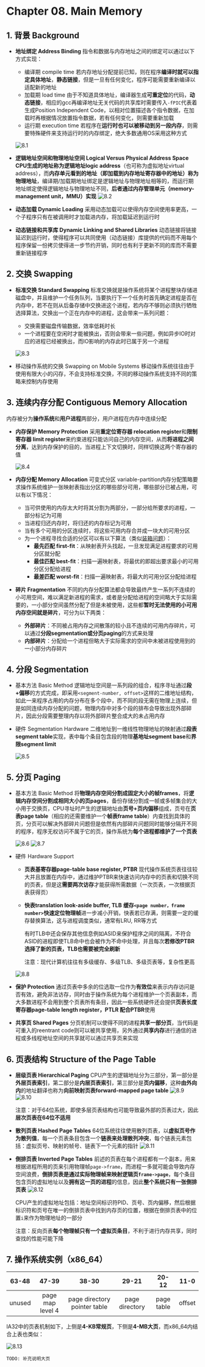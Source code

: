# Chapter 08. Main Memory

## 1. 背景 Background

- **地址绑定 Address Binding**
  指令和数据与内存地址之间的绑定可以通过以下方式实现：
  - 编译期 compile time
    若内存地址分配提前已知，则在程序**编译时就可以指定具体地址**，**静态链接**，但是一旦有任何变化，程序可能需要重新编译以适配新的地址
  - 加载期 load time
    由于不知道具体地址，编译器生成**可重定位**的代码，**动态链接**，相应的gcc再编译地址无关代码的共享库时需要传入`-fPIC`代表着生成Position Independent Code，以相对位置描述各个指令数据，在加载时再根据情况放置指令数据，若有任何变化，则需要重新加载
  - 运行期 execution time
    若程序在**运行时也可以被移动到另一段内存**，则需要特殊硬件来支持运行时的内存绑定，绝大多数通用OS采用这种方式
  
  ![8.1](images/8.1.png)
- **逻辑地址空间和物理地址空间 Logical Versus Physical Address Space**
  **CPU生成的地址称为逻辑地址logic address**（也可称为虚拟地址virtual address），而**内存单元看到的地址（即加载到内存地址寄存器中的地址）称为物理地址**，编译期/加载期地址绑定是逻辑地址与物理地址相等的，而运行期地址绑定使得逻辑地址与物理地址不同，**后者通过内存管理单元（memory-management unit，MMU）实现**
  ![8.2](images/8.2.png)
- **动态加载 Dynamic Loading**
  采用动态加载可以使得内存空间使用率更高，一个子程序只有在被调用时才加载进内存，将加载延迟到运行时
- **动态链接和共享库 Dynamic Linking and Shared Libraries**
  动态链接将链接延迟到运行时，使得程序可以共同使用（动态链接）库提供的代码而不用每个程序保留一份拷贝使得进一步节约开销，同时也有利于更新不同的库而不需要重新链接程序

## 2. 交换 Swapping

- **标准交换 Standard Swapping**
  标准交换就是操作系统将某个进程整块存储进磁盘中，并且维护一个任务队列，当要执行下一个任务时首先确定进程是否在内存中，若不在则从后备存储中交换进这个进程，若内存不够则必须执行牺牲选择算法，交换出一个正在内存中的进程，这会带来一系列问题：
  - 交换需要磁盘传输数据，效率低耗时长
  - 一个进程要在空闲时才能被换出，否则会带来一些问题，例如异步IO时对应的进程已经被换出，而IO影响的内存此时已属于另一个进程
  
  ![8.3](images/8.3.png)
- 移动操作系统的交换 Swapping on Mobile Systems
  移动操作系统往往由于使用有限大小的闪存，不会支持标准交换，不同的移动操作系统支持不同的策略来控制内存使用

## 3. 连续内存分配 Contiguous Memory Allocation

内存被分为**操作系统**和**用户进程**两部分，用户进程在内存中连续分配

- **内存保护 Memory Protection**
  采用**重定位寄存器 relocation register**和**限制寄存器 limit register**来约束进程只能访问自己的内存空间，从而**将进程之间分离**，达到内存保护的目的，当进程上下文切换时，同样切换这两个寄存器的值

  ![8.4](images/8.4.png)
- **内存分配 Memory Allocation**
  可变式分区 variable-partition内存分配策略要求操作系统维护一张映射表指出分区的哪些部分可用，哪些部分已被占用，可以有以下情况：
  - 当可供使用的内存太大时将其分割为两部分，一部分给所要求的进程，一部分标记为可用
  - 当进程归还内存时，将归还的内存标记为可用
  - 当有多个可用的分区连续时，将这些可用内存合并成一块大的可用分区
  - 为一个进程寻找合适的分区可以有以下算法（类似[装箱问题](https://github.com/JasonYuchen/notes/blob/master/ds/10.Algorithm_Design_Techniques.md#1-%E8%B4%AA%E5%BF%83%E7%AE%97%E6%B3%95-greedy-algorithms)）：
    - **最先匹配 first-fit**：从映射表开头找起，一旦发现满足进程要求的可用分区就分配
    - **最佳匹配 best-fit**：扫描一遍映射表，将最优的即超出要求最小的可用分区分配给进程
    - **最差匹配 worst-fit**：扫描一遍映射表，将最大的可用分区分配给进程
- **碎片 Fragmentation**
  不同的内存分配算法都会导致最终产生一系列不连续的小可用空间，难以满足新进程的需求，或者是分配给进程的空间略大于实际需要的，一小部分空间虽然分配了但是未被使用，这些都**暂时无法使用的小可用内存空间就是碎片**，可分为以下两类：
  - **外部碎片**：不同被占用内存之间散落的较小且不连续的可用内存碎片，可以通过**分段segmentation或分页paging**的方式来处理
  - **内部碎片**：分配给一个进程但略大于实际需求的空间中未被进程使用到的一小部分内存碎片
  
## 4. 分段 Segmentation

- 基本方法 Basic Method
  逻辑地址空间是一系列段的组合，程序寻址通过**段+偏移**的方式完成，即采用`<segment-number, offset>`这样的二维地址结构，如此一来程序占用的内存分布在多个段中，而不同的段无需在物理上连续，但是如同连续内存分配的问题，物理内存中对多个段的排布会导致出现外部碎片，因此分段需要整理内存以将外部碎片整合成大的未占用内存
- 硬件 Segmentation Hardware
  二维地址到一维线性物理地址的映射通过**段表segment table**实现，表中每个条目包含段的物理**基地址segment base**和**界限segment limit**
  
  ![8.5](images/8.5.png)

## 5. 分页 Paging

- 基本方法 Basic Method
  将**物理内存空间分割成固定大小的帧frames**，将**逻辑内存空间分割成相同大小的页pages**，备份存储分割成一帧或多帧集合的大小用于交换页，CPU寻址时产生的逻辑地址由**页号+页内偏移**组成，页号在**页表page table**（相应的还需要维护一个**帧表frame table**）内查找到具体的页，分页可以解决外部碎片问题但是依然有内部碎片问题同时能够分隔开不同的程序，程序无权访问不属于它的页，操作系统为**每个进程都维护了一个页表**
  
  ![8.6](images/8.6.png)
  ![8.7](images/8.7.png)
- 硬件 Hardware Support
  - **页表基寄存器page-table base register, PTBR**
    现代操作系统页表往往较大并且放置在内存中，通过维护PTBR来快速访问内存中的页表和切换不同的页表，但是这**需要两次访存**才能获得所需数据（一次页表，一次根据页表获得页）
  - **快表translation look-aside buffer, TLB**
    **缓存`<page number，frame number>`快速定位物理帧**进一步减小开销，快表若已存满，则需要一定的缓存替换算法，这与进程调度类似，通常有LRU, RR等方式

    有时TLB中还会保存其他信息例如ASID来保护程序之间的隔离，不符合ASID的进程即使TLB命中也会被作为不命中处理，并且每次**若修改PTBR选择了新的页表，TLB也需要被完全刷新**

    注意：现代计算机往往有多级缓存、多级TLB、多级页表等，复杂性更高
  
  ![8.8](images/8.8.png)
- **保护 Protection**
  通过页表中多余的位选取一位作为**有效位**来表示内存访问是否有效，避免非法访存，同时由于操作系统为每个进程维护一个页表副本，而大多数进程不会用到整个页表所有条目，因此一些系统硬件还会提供**页表长度寄存器page-table length register，PTLR 配合PTBR**使用
- **共享页 Shared Pages**
  分页机制可以使得不同的进程**共享一部分页**，当代码是可重入的reentrant code则可以被共享使用，另外通过**共享内存**进行通信的进程或多线程地址空间的共享就可以通过共享页来实现

## 6. 页表结构 Structure of the Page Table

- **层级页表 Hierarchical Paging**
  CPU产生的逻辑地址分为三部分，第一部分是**外层页表索引**，第二部分是**内层页表索引**，第三部分是**页内偏移**，这种**由外向内**的地址翻译也称为**向前映射页表forward-mapped page table**
  ![8.9](images/8.9.png)
  ![8.10](images/8.10.png)

  注意：对于64位系统，即使多层页表结构也可能导致最外部的页表过大，因此**层次页表在64位不适用**
- **散列页表 Hashed Page Tables**
  64位系统往往使用散列页表，以**虚拟页号作为散列值**，每一个页表条目包含一个**链表来处理散列冲突**，每个链表元素包括：虚拟页号、映射的帧号、链表下一个元素的指针
  ![8.11](images/8.11.png)
- **倒排页表 Inverted Page Tables**
  前述的页表在每个进程都有一个副本，用来根据进程所用的页来引用物理帧`page->frame`，而进程一多就可能会导致内存空间浪费，**倒排页表是通过实际物理帧来映射逻辑页`frame->page`**，每个条目包含页的虚拟地址以及**拥有这一页的进程**的信息，因此**整个系统只有一张倒排页表**
  ![8.12](images/8.12.png)

  CPU产生的虚拟地址包括：地址空间标识符PID、页号、页内偏移，然后根据标识符和页号在唯一的倒排页表中找到内存页的位置，根据在倒排页表中的位置`i`来作为物理地址的一部分

  注意：反向页表**每个物理帧只有一个虚拟页条目**，不利于进行内存共享，同时查找的性能可能下降

## 7. 操作系统实例（x86_64）

|63-48|47-39|38-30|29-21|20-12|11-0|
|:-:|:-:|:-:|:-:|:-:|:-:|
|unused|page map level 4|page directory pointer table|page directory|page table|offset|

IA32中的页表机制如下，上侧是**4-KB常规页**，下侧是**4-MB大页**，而x86_64内结合上表也类似：

![8.13](images/8.13.png)

`TODO: 补充说明大页`
